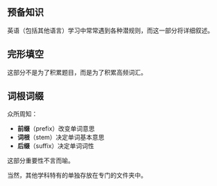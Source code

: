 ## 预备知识

英语（包括其他语言）学习中常常遇到各种潜规则，而这一部分将详细叙述。

## 完形填空

这部分不是为了积累题目，而是为了积累高频词汇。

## 词根词缀

众所周知：

* **前缀**（prefix）改变单词意思
* **词根**（stem）决定单词基本意思
* **后缀**（suffix）决定单词词性

这部分重要性不言而喻。

当然，其他学科特有的单独存放在专门的文件夹中。





